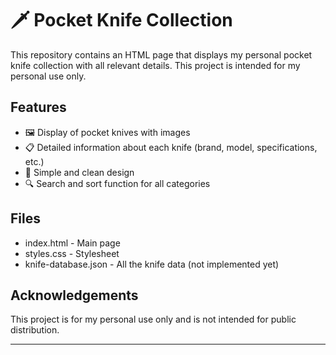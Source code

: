 # 🗡️ Pocket Knife Collection

This repository contains an HTML page that displays my personal pocket knife collection with all relevant details. 
This project is intended for my personal use only.

## Features

- 🖼️ Display of pocket knives with images
- 📋 Detailed information about each knife (brand, model, specifications, etc.)
- 🎨 Simple and clean design
- 🔍 Search and sort function for all categories

## Files

- index.html - Main page
- styles.css - Stylesheet
- knife-database.json - All the knife data (not implemented yet)

## Acknowledgements

This project is for my personal use only and is not intended for public distribution.

---
